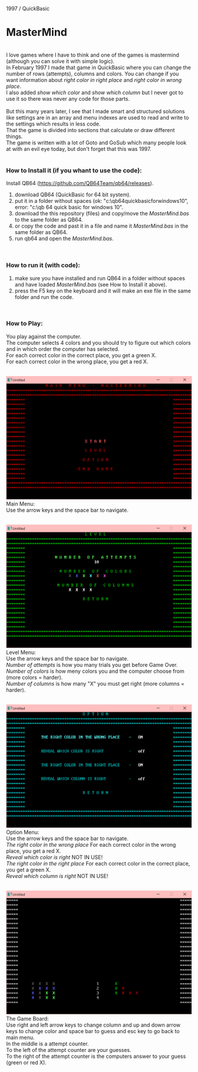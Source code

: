 1997 / QuickBasic
# MasterMind
<br />
I love games where I have to think and one of the games is mastermind (although you can solve it with simple logic).<br />
In February 1997 I made that game in QuickBasic where you can change the number of rows (attempts), columns and colors. You can change if you want information about <i>right color in right place</i> and <i>right color in wrong place</i>.<br />
I also added <i>show which color</i> and <i>show which column</i> but I never got to use it so there was never any code for those parts.<br />
<br />
But this many years later, I see that I made smart and structured solutions like settings are in an array and menu indexes are used to read and write to the settings which results in less code.<br />
That the game is divided into sections that calculate or draw different things.<br />
The game is written with a lot of Goto and GoSub which many people look at with an evil eye today, but don't forget that this was 1997.<br />
<br />

### How to Install it (if you whant to use the code):
Install QB64 (https://github.com/QB64Team/qb64/releases).<br />
1) download QB64 (QuickBasic for 64 bit system).
2) put it in a folder without spaces (ok: "c:\qb64quickbasicforwindows10", error: "c:\qb 64 quick basic for windows 10".
3) download the this repository (files) and copy/move the *MasterMind.bas* to the same folder as QB64.
4) or copy the code and past it in a file and name it *MasterMind.bas* in the same folder as QB64.
5) run qb64 and open the <i>MasterMind.bas</i>.
<br />

### How to run it (with code):
1) make sure you have installed and run QB64 in a folder without spaces and have loaded <i>MasterMind.bas</i> (see How to Install it above).
2) press the F5 key on the keyboard and it will make an exe file in the same folder and run the code.
<br />

### How to Play:
You play against the computer.<br />
The computer selects 4 colors and you should try to figure out which colors and in which order the computer has selected.<br />
For each correct color in the correct place, you get a green X.<br />
For each correct color in the wrong place, you get a red X.<br />
<br />

![MasterMind - Main Menu](/Screenshots/MasterMind_MainMenu.png)
Main Menu:<br />
Use the arrow keys and the space bar to navigate.<br />
<br />

![MasterMind - Level Menu](/Screenshots/MasterMind_LevelMenu.png)
Level Menu:<br />
Use the arrow keys and the space bar to navigate.<br />
<i>Number of attempts</i> is how you many trials you get before Game Over.<br />
<i>Number of colors</i> is how meny colors you and the computer choose from (more colors = harder).<br />
<i>Number of columns</i> is how many "X" you must get right (more columns = harder).<br />
<br />

![MasterMind - Option Menu](/Screenshots/MasterMind_OptionMenu.png)
Option Menu:<br />
Use the arrow keys and the space bar to navigate.<br />
<i>The right color in the wrong place</i> For each correct color in the wrong place, you get a red X.<br />
<i>Reveal which color is right</i> NOT IN USE!<br />
<i>The right color in the right place</i> For each correct color in the correct place, you get a green X.<br />
<i>Reveal which column is right</i> NOT IN USE!<br />
<br />

![MasterMind - Playing](/Screenshots/MasterMind_Playing.png)
The Game Board:<br />
Use right and left arrow keys to change column and up and down arrow keys to change color and space bar to guess and esc key to go back to main menu.<br />
In the middle is a attempt counter.<br />
To the left of the attempt counter are your guesses.<br />
To the right of the attempt counter is the computers answer to your guess (green or red X).
